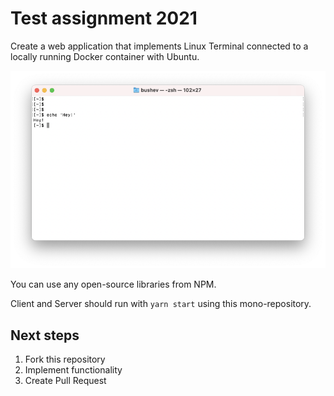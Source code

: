 # Test assignment 2021

Create a web application that implements Linux Terminal connected to a locally running Docker container with Ubuntu.

![UI](UI.png)

You can use any open-source libraries from NPM.

Client and Server should run with `yarn start` using this mono-repository.

## Next steps

1. Fork this repository
2. Implement functionality
3. Create Pull Request

